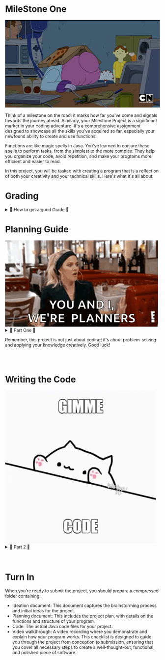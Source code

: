 # MileStone One

<img src="code.webp">

Think of a milestone on the road: it marks how far you've come and signals towards the journey ahead. Similarly, your Milestone Project is a significant marker in your coding adventure. It's a comprehensive assignment designed to showcase all the skills you've acquired so far, especially your newfound ability to create and use functions.

Functions are like magic spells in Java. You've learned to conjure these spells to perform tasks, from the simplest to the more complex. They help you organize your code, avoid repetition, and make your programs more efficient and easier to read.

In this project, you will be tasked with creating a program that is a reflection of both your creativity and your technical skills. Here's what it's all about:

# Grading 

<details>
<summary> 👾 How to get a good Grade 👾 </summary>

<h2>Creating Functions(🛠️) </h2>
You will design your own functions from scratch. Think about what tasks you want to perform repeatedly in your program and encapsulate them within functions.
<br>
 

<h2>Using Functions(📲) </h2>
 Once you've created your functions, you'll call them at the right moments. This will test how well you can integrate them into your program to perform useful actions.
<br>


<h2>Structuring Programs Functionally(🏗️)</h2>
 Your program should not just be a jumble of code. It should have a clear, logical structure where functions are used to break down problems into manageable pieces.
<br>


<h2>Focus(🎯)</h2>
This Milestone Project is not just about getting a good grade. It's about putting your skills to the test and building something you can be proud of. It's about thinking like a programmer and solving problems systematicall
<br>
</details>

# Planning Guide

<img src="plan.gif">

<br>

<details>
<summary> 👾 Part One 👾 </summary>
Welcome to the planning stage of your Milestone Project! This guide will help you step through the process of planning and executing your project effectively. 

## Step 1: Understanding the Project Requirements

- Read the project description **carefully**.
- Highlight **key points** and **expectations**.

## Step 2: Brainstorming Ideas

- Write down all the ideas that come to your mind.
- Think about your **interests** and **problems** you want to solve.

## Step 3: Defining the Scope

- Decide on what is **achievable** within the time frame.
- Be **ambitious** but **realistic**.

## Step 4: Planning Functions (🛠️)

- List the tasks your program will perform.
- Group tasks into **logical functions**.
- Name your functions clearly.

## Step 5: Pseudocode and Flowcharts

- Write **pseudocode** or draw **flowcharts** to outline your program's logic.
- Plan how each function will **interact** and **flow**.

## Additional Tips:

- **Start Early**: Give yourself plenty of time to plan and develop your project.
- **Regular Check-ins**: Have milestones to check your progress.
- **Peer Review**: Engage in peer reviews for additional feedback.
- **Seek Help**: Don't hesitate to ask for help when you need it.

</details>

Remember, this project is not just about coding; it's about problem-solving and applying your knowledge creatively. Good luck!

<br>
<br>

# Writing the Code
<img src="code.gif">

<details>
<summary> 👾 Part 2 👾</summary>

## Step 6: Coding (📲)

[] Start defining and coding your functions.
  
[] **Test** each function individually.

## Step 7: Integrating and Structuring (🏗️)
[] Integrate your functions into the main program.

[]Ensure the program flow is **logical** and **efficient**.

## Step 8: Testing and Debugging

[] **Test** the program thoroughly.

[]Debug any issues that arise.

## Step 9: Refinement and Documentation

- Refine your code by removing unnecessary parts.
- Add **comments** and ensure your code is well-**documented**.

## Step 10: Reflection and Focus (🎯)

- Reflect on your project's objectives and your learning.
- Make sure your final submission is something you're **proud** of.

</details>
<br>
<br>

# Turn In

When you're ready to submit the project, you should prepare a compressed folder containing:
  <br>
- Ideation document: This document captures the brainstorming process and initial ideas for the project.
  <br>
- Planning document: This includes the project plan, with details on the functions and structure of your program.
    <br>
- Code: The actual Java code files for your project.
    <br>
- Video walkthrough: A video recording where you demonstrate and explain how your program works.
This checklist is designed to guide you through the project from conception to submission, ensuring that you cover all necessary steps to create a well-thought-out, functional, and polished piece of software.
    <br>
